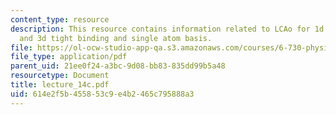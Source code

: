 ```yaml
---
content_type: resource
description: This resource contains information related to LCAo for 1d crystals, 2d
  and 3d tight binding and single atom basis.
file: https://ol-ocw-studio-app-qa.s3.amazonaws.com/courses/6-730-physics-for-solid-state-applications-spring-2003/614e2f5b455853c9e4b2465c795888a3_lecture_14c.pdf
file_type: application/pdf
parent_uid: 21ee0f24-a3bc-9d08-bb83-835dd99b5a48
resourcetype: Document
title: lecture_14c.pdf
uid: 614e2f5b-4558-53c9-e4b2-465c795888a3
---
```

